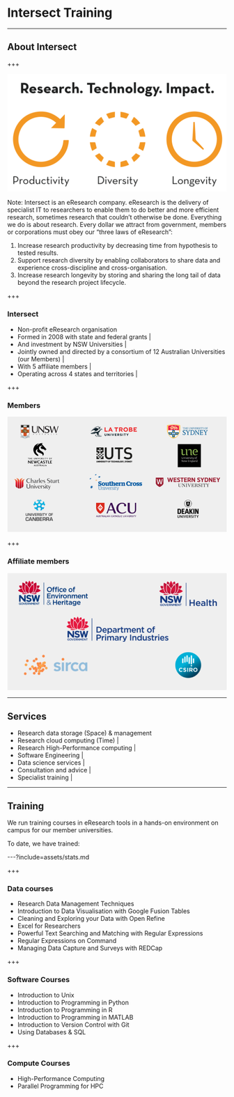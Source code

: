 # Intersect Training

---

## About Intersect

+++

![research_technology_impact](assets/research_technology_impact.png)

Note:
Intersect is an eResearch company. eResearch is the delivery of specialist IT to researchers to enable them to do better and more efficient research, sometimes research that couldn’t otherwise be done.  Everything we do is about research. Every dollar we attract from government, members or corporations must obey our “three laws of eResearch”:
1. Increase research productivity by decreasing time from hypothesis to tested results. 
1. Support research diversity by enabling collaborators to share data and experience cross-discipline and cross-organisation. 
1. Increase research longevity by storing and sharing the long tail of data beyond the research project lifecycle. 

+++

### Intersect

- Non-profit eResearch organisation
- Formed in 2008 with state and federal grants |
- And investment by NSW Universities |
- Jointly owned and directed by a consortium of 12 Australian Universities (our Members) |
- With 5 affiliate members |
- Operating across 4 states and territories |

+++

### Members

![members](assets/members.png)

+++

### Affiliate members

![affiliates](assets/affiliates.png)

---

## Services

- Research data storage (Space) & management
- Research cloud computing (Time) |
- Research High-Performance computing |
- Software Engineering |
- Data science services |
- Consultation and advice |
- Specialist training |

---

## Training

We run training courses in eResearch tools in a hands-on environment on campus for our member universities. 

To date, we have trained:

---?include=assets/stats.md

+++

### Data courses

<ul>
    <li>Research Data Management Techniques</li>
    <li>Introduction to Data Visualisation with Google Fusion Tables</li>
    <li>Cleaning and Exploring your Data with Open Refine</li>
    <li>Excel for Researchers</li>
    <li>Powerful Text Searching and Matching with Regular Expressions</li>
    <li>Regular Expressions on Command</li>
    <li>Managing Data Capture and Surveys with REDCap</li>
</ul>
+++

### Software Courses

<ul>
	<li>Introduction to Unix</li>
	<li>Introduction to Programming in Python</li>
	<li>Introduction to Programming in R</li>
	<li>Introduction to Programming in MATLAB</li>
	<li>Introduction to Version Control with Git</li>
	<li>Using Databases & SQL</li>
</ul>

+++

### Compute Courses

<ul>
	<li>High-Performance Computing</li>
	<li>Parallel Programming for HPC</li>
</ul>

